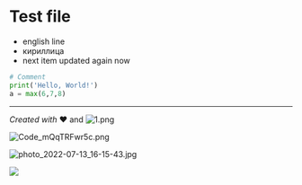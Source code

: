# Test file

- english line
- кириллица
- next item updated again now

```python
# Comment
print('Hello, World!')
a = max(6,7,8)
```

---

*Created with* :heart: and ![1.png](/media/images/uploads/2022/03/03/55a286b6df-1.png)

![Code_mQqTRFwr5c.png](https://i.imgur.com/NldFslk.png)

![photo_2022-07-13_16-15-43.jpg](https://i.imgur.com/ne87VRO.jpg)

![](http://pns-stat.hneu.edu.ua/static/img/univer.png)